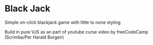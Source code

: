# Black Jack


Simple on-click blackjack game with little to none styling

Build in pure VJS as an part of youtube curse video by freeCodeCamp (Scrimba/Per Harald Borgen)

##


